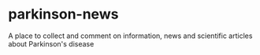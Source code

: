 # parkinson-news
A place to collect and comment on information, news and scientific articles about Parkinson's disease
